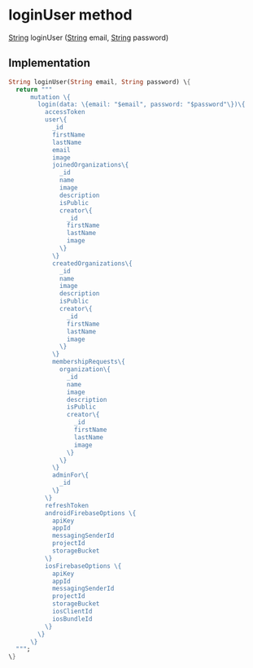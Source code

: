 


# loginUser method








[String](https:api.flutter.dev/flutter/dart-core/String-class.html) loginUser
([String](https:api.flutter.dev/flutter/dart-core/String-class.html) email, [String](https:api.flutter.dev/flutter/dart-core/String-class.html) password)








## Implementation

```dart
String loginUser(String email, String password) \{
  return """
      mutation \{
        login(data: \{email: "$email", password: "$password"\})\{
          accessToken
          user\{
            _id
            firstName
            lastName
            email
            image
            joinedOrganizations\{
              _id
              name
              image
              description
              isPublic
              creator\{
                _id
                firstName
                lastName
                image
              \}
            \}
            createdOrganizations\{
              _id
              name
              image
              description
              isPublic
              creator\{
                _id
                firstName
                lastName
                image
              \}
            \}
            membershipRequests\{
              organization\{
                _id
                name
                image
                description
                isPublic
                creator\{
                  _id
                  firstName
                  lastName
                  image
                \}
              \}
            \}
            adminFor\{
              _id
            \}
          \}
          refreshToken
          androidFirebaseOptions \{
            apiKey
            appId
            messagingSenderId
            projectId
            storageBucket
          \}
          iosFirebaseOptions \{
            apiKey
            appId
            messagingSenderId
            projectId
            storageBucket
            iosClientId
            iosBundleId
          \}
        \}
      \}
  """;
\}
```







